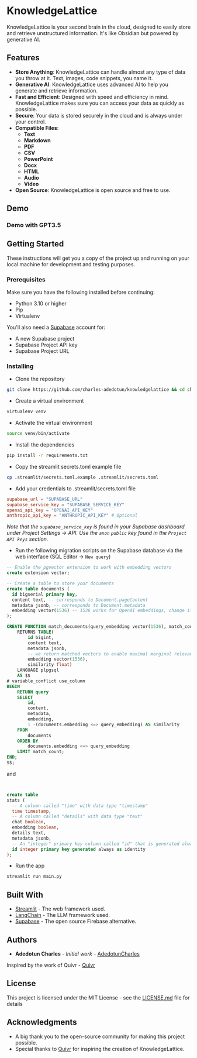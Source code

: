 # KnowledgeLattice

KnowledgeLattice is your second brain in the cloud, designed to easily store and retrieve unstructured information. It's like Obsidian but powered by generative AI.

## Features

- **Store Anything**: KnowledgeLattice can handle almost any type of data you throw at it. Text, images, code snippets, you name it.
- **Generative AI**: KnowledgeLattice uses advanced AI to help you generate and retrieve information.
- **Fast and Efficient**: Designed with speed and efficiency in mind. KnowledgeLattice makes sure you can access your data as quickly as possible.
- **Secure**: Your data is stored securely in the cloud and is always under your control.
- **Compatible Files**: 
  - **Text**
  - **Markdown**
  - **PDF**
  - **CSV**
  - **PowerPoint**
  - **Docx**
  - **HTML**
  - **Audio**
  - **Video**
- **Open Source**: KnowledgeLattice is open source and free to use.

## Demo

### Demo with GPT3.5

## Getting Started

These instructions will get you a copy of the project up and running on your local machine for development and testing purposes.

### Prerequisites

Make sure you have the following installed before continuing:

- Python 3.10 or higher
- Pip
- Virtualenv

You'll also need a [Supabase](https://supabase.com/) account for:

- A new Supabase project
- Supabase Project API key
- Supabase Project URL

### Installing

- Clone the repository

```bash
git clone https://github.com/charles-adedotun/knowledgelattice && cd chat-all-files
```

- Create a virtual environment

```bash
virtualenv venv
```

- Activate the virtual environment

```bash
source venv/bin/activate
```

- Install the dependencies

```bash
pip install -r requirements.txt
```

- Copy the streamlit secrets.toml example file

```bash
cp .streamlit/secrets.toml.example .streamlit/secrets.toml
```

- Add your credentials to .streamlit/secrets.toml file

```toml
supabase_url = "SUPABASE_URL"
supabase_service_key = "SUPABASE_SERVICE_KEY"
openai_api_key = "OPENAI_API_KEY"
anthropic_api_key = "ANTHROPIC_API_KEY" # Optional
```

_Note that the `supabase_service_key` is found in your Supabase dashboard under Project Settings -> API. Use the `anon` `public` key found in the `Project API keys` section._

- Run the following migration scripts on the Supabase database via the web interface (SQL Editor -> `New query`)

```sql
-- Enable the pgvector extension to work with embedding vectors
create extension vector;

-- Create a table to store your documents
create table documents (
  id bigserial primary key,
  content text, -- corresponds to Document.pageContent
  metadata jsonb, -- corresponds to Document.metadata
  embedding vector(1536) -- 1536 works for OpenAI embeddings, change if needed
);

CREATE FUNCTION match_documents(query_embedding vector(1536), match_count int)
    RETURNS TABLE(
        id bigint,
        content text,
        metadata jsonb,
        -- we return matched vectors to enable maximal marginal relevance searches
        embedding vector(1536),
        similarity float)
    LANGUAGE plpgsql
    AS $$
# variable_conflict use_column
BEGIN
    RETURN query
    SELECT
        id,
        content,
        metadata,
        embedding,
        1 -(documents.embedding <=> query_embedding) AS similarity
    FROM
        documents
    ORDER BY
        documents.embedding <=> query_embedding
    LIMIT match_count;
END;
$$;
```

and 

```sql


create table
stats (
  -- A column called "time" with data type "timestamp"
  time timestamp,
  -- A column called "details" with data type "text"
  chat boolean,
  embedding boolean,
  details text,
  metadata jsonb,
  -- An "integer" primary key column called "id" that is generated always as identity
  id integer primary key generated always as identity
);
```

- Run the app

```bash
streamlit run main.py
```

## Built With

* [Streamlit](https://streamlit.io/) - The web framework used.
* [LangChain](https://python.langchain.com/en/latest/) - The LLM framework used.
* [Supabase](https://supabase.io/) - The open source Firebase alternative.

## Authors

* **Adedotun Charles** - *Initial work* - [AdedotunCharles](https://github.com/AdedotunCharles)

Inspired by the work of Quivr - [Quivr](https://github.com/StanGirard/quivr)

## License

This project is licensed under the MIT License - see the [LICENSE.md](LICENSE.md) file for details

## Acknowledgments

* A big thank you to the open-source community for making this project possible.
* Special thanks to [Quivr](https://github.com/StanGirard/quivr) for inspiring the creation of KnowledgeLattice.

